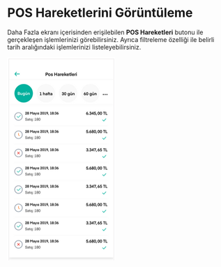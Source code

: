 # POS Hareketlerini Görüntüleme

Daha Fazla ekranı içerisinden erişilebilen **POS Hareketleri** butonu ile gerçekleşen işlemlerinizi görebilirsiniz. Ayrıca filtreleme özelliği ile belirli tarih aralığındaki işlemlerinizi listeleyebilirsiniz.

![](../.gitbook/assets/14.png)


